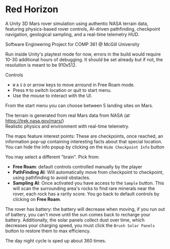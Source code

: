 # Red Horizon
A Unity 3D Mars rover simulation using authentic NASA terrain data, featuring physics-based rover controls, AI-driven pathfinding, checkpoint navigation, geological sampling, and a real-time telemetry HUD. 

Software Engineering Project for COMP 361 @ McGill University

Run inside Unity's playtest mode for now, errors in the build would require 10-30 additional hours of debugging.
It should be set already but if not, the resolution is meant to be 910x512.

Controls
- `W` `A` `S` `D` or arrow keys to move arround in Free Roam mode. 
- Press `M` to switch location or quit to start menu.
- Use the mouse to interact with the UI.

From the start menu you can choose between 5 landing sites on Mars.

The terrain is generated from real Mars data from NASA (at https://trek.nasa.gov/mars/)
<br>Realistic physics and environment with real-time telemetry.

The maps feature interest points: These are checkpoints, once reached, an information pop-up containing interesting facts about that special location. 
<br> You can hide the info popup by clicking on the `Hide Checkpoint Info` button

You may select a different "brain". Pick from:
- **Free Roam**: default controls controlled manually by the player
- **PathFinding AI**: Will automatically move from checkpoint to checkpoint, using pathfinding to avoid obstacles.
- **Sampling AI**: Once activated you have access to the `Sample` button. This will scan the surrounding area's rocks to find rare minerals near the rover, each rock has a rarity score.
You go back to default controls by clicking on **Free Roam**. 

The rover has battery: the battery will decrease when moving, if you run out of battery, you can't move until the sun comes back to recharge your battery. Additionally, the solar panels collect dust over time, which decreases your charging speed, you must click the `Brush Solar Panels` button to restore them to max efficiency.

The day night cycle is sped up about 360 times.
